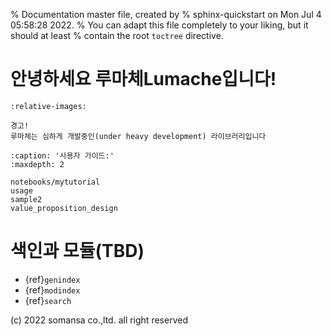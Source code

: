 % Documentation master file, created by
% sphinx-quickstart on Mon Jul  4 05:58:28 2022.
% You can adapt this file completely to your liking, but it should at least
% contain the root `toctree` directive.

# 안녕하세요 루마체Lumache입니다!

```{include} ../../README.md
:relative-images:
```

```{warning}
경고!
루마체는 심하게 개발중인(under heavy development) 라이브러리입니다
```

```{toctree}
:caption: '사용자 가이드:'
:maxdepth: 2

notebooks/mytutorial
usage
sample2
value_proposition_design
```

# 색인과 모듈(TBD)

- {ref}`genindex`
- {ref}`modindex`
- {ref}`search`

(c) 2022 somansa co.,ltd. all right reserved
